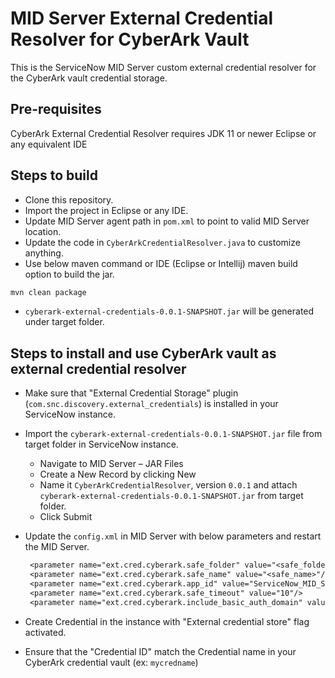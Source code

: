 # MID Server External Credential Resolver for CyberArk Vault

This is the ServiceNow MID Server custom external credential resolver for the CyberArk vault credential storage.

## Pre-requisites

CyberArk External Credential Resolver requires JDK 11 or newer
Eclipse or any equivalent IDE

## Steps to build

* Clone this repository.
* Import the project in Eclipse or any IDE.
* Update MID Server agent path in `pom.xml` to point to valid MID Server location.
* Update the code in `CyberArkCredentialResolver.java` to customize anything.
* Use below maven command or IDE (Eclipse or Intellij) maven build option to build the jar.

```sh
mvn clean package
```

* `cyberark-external-credentials-0.0.1-SNAPSHOT.jar` will be generated under target folder.

## Steps to install and use CyberArk vault as external credential resolver

* Make sure that "External Credential Storage" plugin (`com.snc.discovery.external_credentials`) is installed in your
  ServiceNow instance.
* Import the `cyberark-external-credentials-0.0.1-SNAPSHOT.jar` file from target folder in ServiceNow instance.
    - Navigate to MID Server – JAR Files
    - Create a New Record by clicking New
    - Name it `CyberArkCredentialResolver`, version `0.0.1` and attach `cyberark-external-credentials-0.0.1-SNAPSHOT.jar`
      from target folder.
    - Click Submit
* Update the `config.xml` in MID Server with below parameters and restart the MID Server.

  ```txt
   <parameter name="ext.cred.cyberark.safe_folder" value="<safe_folder>"/> 
   <parameter name="ext.cred.cyberark.safe_name" value="<safe_name>"/> 
   <parameter name="ext.cred.cyberark.app_id" value="ServiceNow_MID_Server"/> 
   <parameter name="ext.cred.cyberark.safe_timeout" value="10"/> 
   <parameter name="ext.cred.cyberark.include_basic_auth_domain" value="<true|false>"/>
  ```

* Create Credential in the instance with "External credential store" flag activated.
* Ensure that the "Credential ID" match the Credential name in your CyberArk credential vault (ex: `mycredname`)
